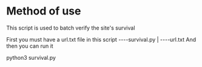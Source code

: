 # Method of use
This script is used to batch verify the site's survival

First you must have a url.txt file in this script
  ----survival.py
  |
  ----url.txt
And then you can run it

python3 survival.py
